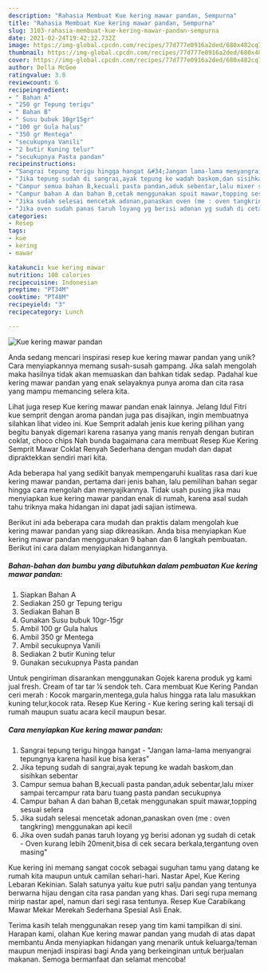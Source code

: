 ```yaml
---
description: "Rahasia Membuat Kue kering mawar pandan, Sempurna"
title: "Rahasia Membuat Kue kering mawar pandan, Sempurna"
slug: 3103-rahasia-membuat-kue-kering-mawar-pandan-sempurna
date: 2021-02-24T19:42:32.732Z
image: https://img-global.cpcdn.com/recipes/77d777e0916a2ded/680x482cq70/kue-kering-mawar-pandan-foto-resep-utama.jpg
thumbnail: https://img-global.cpcdn.com/recipes/77d777e0916a2ded/680x482cq70/kue-kering-mawar-pandan-foto-resep-utama.jpg
cover: https://img-global.cpcdn.com/recipes/77d777e0916a2ded/680x482cq70/kue-kering-mawar-pandan-foto-resep-utama.jpg
author: Della McGee
ratingvalue: 3.8
reviewcount: 6
recipeingredient:
- " Bahan A"
- "250 gr Tepung terigu"
- " Bahan B"
- " Susu bubuk 10gr15gr"
- "100 gr Gula halus"
- "350 gr Mentega"
- "secukupnya Vanili"
- "2 butir Kuning telur"
- "secukupnya Pasta pandan"
recipeinstructions:
- "Sangrai tepung terigu hingga hangat &#34;Jangan lama-lama menyangrai tepungnya karena hasil kue bisa keras&#34;"
- "Jika tepung sudah di sangrai,ayak tepung ke wadah baskom,dan sisihkan sebentar"
- "Campur semua bahan B,kecuali pasta pandan,aduk sebentar,lalu mixer sampai tercampur rata baru tuang pasta pandan secukupnya"
- "Campur bahan A dan bahan B,cetak menggunakan spuit mawar,topping sesuai selera"
- "Jika sudah selesai mencetak adonan,panaskan oven (me : oven tangkring) menggunakan api kecil"
- "Jika oven sudah panas taruh loyang yg berisi adonan yg sudah di cetak Oven kurang lebih 20menit,bisa di cek secara berkala,tergantung oven masing&#34;"
categories:
- Resep
tags:
- kue
- kering
- mawar

katakunci: kue kering mawar 
nutrition: 108 calories
recipecuisine: Indonesian
preptime: "PT34M"
cooktime: "PT48M"
recipeyield: "3"
recipecategory: Lunch

---
```



![Kue kering mawar pandan](https://img-global.cpcdn.com/recipes/77d777e0916a2ded/680x482cq70/kue-kering-mawar-pandan-foto-resep-utama.jpg)

Anda sedang mencari inspirasi resep kue kering mawar pandan yang unik? Cara menyiapkannya memang susah-susah gampang. Jika salah mengolah maka hasilnya tidak akan memuaskan dan bahkan tidak sedap. Padahal kue kering mawar pandan yang enak selayaknya punya aroma dan cita rasa yang mampu memancing selera kita.

Lihat juga resep Kue kering mawar pandan enak lainnya. Jelang Idul Fitri kue semprit dengan aroma pandan juga pas disajikan, ingin membuatnya silahkan lihat video ini. Kue Semprit adalah jenis kue kering pilihan yang begitu banyak digemari karena rasanya yang manis renyah dengan butiran coklat, choco chips Nah bunda bagaimana cara membuat Resep Kue Kering Semprit Mawar Coklat Renyah Sederhana dengan mudah dan dapat dipraktekkan sendiri mari kita.

Ada beberapa hal yang sedikit banyak mempengaruhi kualitas rasa dari kue kering mawar pandan, pertama dari jenis bahan, lalu pemilihan bahan segar hingga cara mengolah dan menyajikannya. Tidak usah pusing jika mau menyiapkan kue kering mawar pandan enak di rumah, karena asal sudah tahu triknya maka hidangan ini dapat jadi sajian istimewa.


Berikut ini ada beberapa cara mudah dan praktis dalam mengolah kue kering mawar pandan yang siap dikreasikan. Anda bisa menyiapkan Kue kering mawar pandan menggunakan 9 bahan dan 6 langkah pembuatan. Berikut ini cara dalam menyiapkan hidangannya.

<!--inarticleads1-->

##### Bahan-bahan dan bumbu yang dibutuhkan dalam pembuatan Kue kering mawar pandan:

1. Siapkan  Bahan A
1. Sediakan 250 gr Tepung terigu
1. Sediakan  Bahan B
1. Gunakan  Susu bubuk 10gr-15gr
1. Ambil 100 gr Gula halus
1. Ambil 350 gr Mentega
1. Ambil secukupnya Vanili
1. Sediakan 2 butir Kuning telur
1. Gunakan secukupnya Pasta pandan


Untuk pengiriman disarankan menggunakan Gojek karena produk yg kami jual fresh. Cream of tar tar ¼ sendok teh. Cara membuat Kue Kering Pandan ceri merah : Kocok margarin,mentega,gula halus hingga rata lalu masukkan kuning telur,kocok rata. Resep Kue Kering - Kue kering sering kali tersaji di rumah maupun suatu acara kecil maupun besar. 

<!--inarticleads2-->

##### Cara menyiapkan Kue kering mawar pandan:

1. Sangrai tepung terigu hingga hangat - &#34;Jangan lama-lama menyangrai tepungnya karena hasil kue bisa keras&#34;
1. Jika tepung sudah di sangrai,ayak tepung ke wadah baskom,dan sisihkan sebentar
1. Campur semua bahan B,kecuali pasta pandan,aduk sebentar,lalu mixer sampai tercampur rata baru tuang pasta pandan secukupnya
1. Campur bahan A dan bahan B,cetak menggunakan spuit mawar,topping sesuai selera
1. Jika sudah selesai mencetak adonan,panaskan oven (me : oven tangkring) menggunakan api kecil
1. Jika oven sudah panas taruh loyang yg berisi adonan yg sudah di cetak - Oven kurang lebih 20menit,bisa di cek secara berkala,tergantung oven masing&#34;


Kue kering ini memang sangat cocok sebagai suguhan tamu yang datang ke rumah kita maupun untuk camilan sehari-hari. Nastar Apel, Kue Kering Lebaran Kekinian. Salah satunya yaitu kue putri salju pandan yang tentunya berwarna hijau dengan cita rasa pandan yang khas. Dari segi rupa memang mirip nastar apel, namun dari segi rasa tentunya. Resep Kue Carabikang Mawar Mekar Merekah Sederhana Spesial Asli Enak. 

Terima kasih telah menggunakan resep yang tim kami tampilkan di sini. Harapan kami, olahan Kue kering mawar pandan yang mudah di atas dapat membantu Anda menyiapkan hidangan yang menarik untuk keluarga/teman maupun menjadi inspirasi bagi Anda yang berkeinginan untuk berjualan makanan. Semoga bermanfaat dan selamat mencoba!
